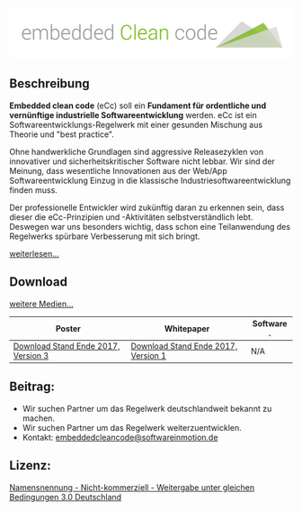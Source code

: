 ![logo](ecc-logo.png?raw=true)

## Beschreibung
**Embedded clean code** (eCc) soll ein **Fundament für ordentliche und vernünftige industrielle Softwareentwicklung** werden. eCc ist ein Softwareentwicklungs-Regelwerk mit einer gesunden Mischung aus Theorie und "best practice".

Ohne handwerkliche Grundlagen sind aggressive Releasezyklen von innovativer und sicherheitskritischer Software nicht lebbar. Wir sind der Meinung, dass wesentliche Innovationen aus der Web/App Softwareentwicklung Einzug in die klassische Industriesoftwareentwicklung finden muss. 

Der professionelle Entwickler wird zukünftig daran zu erkennen sein, dass dieser die eCc-Prinzipien und -Aktivitäten selbstverständlich lebt. Deswegen war uns besonders wichtig, dass schon eine Teilanwendung des Regelwerks spürbare Verbesserung mit sich bringt.

[weiterlesen...](https://github.com/ThomasWinz/embeddedCleancode/wiki/)

## Download
[weitere Medien...](https://github.com/ThomasWinz/embeddedCleancode/wiki/Veröffentlichungen)

Poster | Whitepaper | Software           .
--- | --- | --- 
[Download  Stand Ende 2017, Version 3](https://github.com/ThomasWinz/embeddedCleancode/blob/master/poster.pdf) |[Download  Stand Ende 2017, Version 1](https://github.com/ThomasWinz/embeddedCleancode/blob/master/WhitePaper.pdf)  | N/A



## Beitrag:
* Wir suchen Partner um das Regelwerk deutschlandweit bekannt zu machen.
* Wir suchen Partner um das Regelwerk weiterzuentwicklen.
* Kontakt: embeddedcleancode@softwareinmotion.de

## Lizenz:

[Namensnennung - Nicht-kommerziell - Weitergabe unter gleichen Bedingungen 3.0 Deutschland](https://creativecommons.org/licenses/by-nc-sa/3.0/de/)
